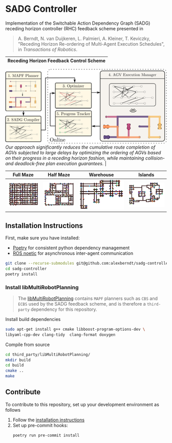 # SADG Controller

Implementation of the
  Switchable Action Dependency Graph (SADG)
  receding horizon controller (RHC) feedback scheme
  presented in

> A. Berndt, N. van Duijkeren, L. Palmieri, A. Kleiner, T. Keviczky, "Receding Horizon Re-ordering of Multi-Agent Execution Schedules", in _Transactions of Robotics_.

Receding Horizon Feedback Control Scheme |
:-------------------------:|
![](.github/diagrams/feedback_diagram.svg)
_Our approach significantly reduces the cumulative route completion of AGVs subjected to large delays by optimizing the ordering of AGVs based on their progress in a receding horizon fashion, while maintaining collision- and deadlock-free plan execution guarantees._ |

Full Maze             |  Half Maze |  Warehouse |  Islands
:-------------------------:|:-------------------------:|:-------------------------:|:-------------------------:
![Full Maze](.github/diagrams/full_maze.svg)  |  ![Half Maze](.github/diagrams/half_maze.svg) | ![Half Maze](.github/diagrams/warehouse.svg) | ![Half Maze](.github/diagrams/islands.svg)

## Installation Instructions

First, make sure you have installed:

- [Poetry](https://python-poetry.org/docs/) for consistent python dependency management
- [ROS noetic](http://wiki.ros.org/noetic/Installation/Ubuntu) for asynchronous inter-agent communication

```bash
git clone --recurse-submodules git@github.com:alexberndt/sadg-controller.git
cd sadg-controller
poetry install
```

### Install libMultiRobotPlanning

> The [libMultiRobotPlanning](https://github.com/whoenig/libMultiRobotPlanning) contains `MAPF` planners such as `CBS` and `ECBS` used by the SADG feedback scheme, and is therefore a `third-party` dependency for this repository.

Install build dependencies

```bash
sudo apt-get install g++ cmake libboost-program-options-dev \
libyaml-cpp-dev clang-tidy  clang-format doxygen
```

Compile from source
```bash
cd third_party/libMultiRobotPlanning/
mkdir build
cd build
cmake ..
make
```


## Contribute

To contribute to this repository, set up your development environment as follows

1. Follow the [installation instructions](#installation-instruction)
2. Set up pre-commit hooks:
    ```bash
    poetry run pre-commit install
    ```
